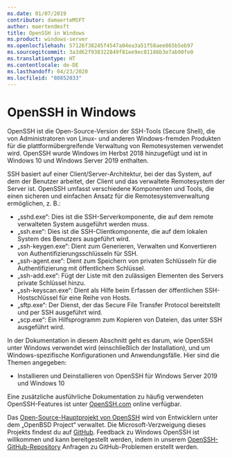```yaml
---
ms.date: 01/07/2019
contributor: damaerteMSFT
author: maertendmsft
title: OpenSSH in Windows
ms.product: windows-server
ms.openlocfilehash: 57126f38245f4547a04ea3a51f58aee865b5eb97
ms.sourcegitcommit: 3a3d62f938322849f81ee9ec01186b3e7ab90fe0
ms.translationtype: HT
ms.contentlocale: de-DE
ms.lasthandoff: 04/23/2020
ms.locfileid: "80852033"
---
```

# <a name="openssh-in-windows"></a>OpenSSH in Windows

OpenSSH ist die Open-Source-Version der SSH-Tools (Secure Shell), die von Administratoren von Linux- und anderen Windows-fremden Produkten für die plattformübergreifende Verwaltung von Remotesystemen verwendet wird. OpenSSH wurde Windows im Herbst 2018 hinzugefügt und ist in Windows 10 und Windows Server 2019 enthalten. 

SSH basiert auf einer Client/Server-Architektur, bei der das System, auf dem der Benutzer arbeitet, der Client und das verwaltete Remotesystem der Server ist. OpenSSH umfasst verschiedene Komponenten und Tools, die einen sicheren und einfachen Ansatz für die Remotesystemverwaltung ermöglichen, z. B.:

* „sshd.exe“: Dies ist die SSH-Serverkomponente, die auf dem remote verwalteten System ausgeführt werden muss. 
* „ssh.exe“: Dies ist die SSH-Clientkomponente, die auf dem lokalen System des Benutzers ausgeführt wird.
* „ssh-keygen.exe“: Dient zum Generieren, Verwalten und Konvertieren von Authentifizierungsschlüsseln für SSH. 
* „ssh-agent.exe“: Dient zum Speichern von privaten Schlüsseln für die Authentifizierung mit öffentlichem Schlüssel.
* „ssh-add.exe“: Fügt der Liste mit den zulässigen Elementen des Servers private Schlüssel hinzu.
* „ssh-keyscan.exe“: Dient als Hilfe beim Erfassen der öffentlichen SSH-Hostschlüssel für eine Reihe von Hosts.
* „sftp.exe“: Der Dienst, der das Secure File Transfer Protocol bereitstellt und per SSH ausgeführt wird.
* „scp.exe“: Ein Hilfsprogramm zum Kopieren von Dateien, das unter SSH ausgeführt wird.

In der Dokumentation in diesem Abschnitt geht es darum, wie OpenSSH unter Windows verwendet wird (einschließlich der Installation), und um Windows-spezifische Konfigurationen und Anwendungsfälle. Hier sind die Themen angegeben:
* Installieren und Deinstallieren von OpenSSH für Windows Server 2019 und Windows 10

Eine zusätzliche ausführliche Dokumentation zu häufig verwendeten OpenSSH-Features ist unter [OpenSSH.com](https://www.openssh.com/manual.html) online verfügbar. 

Das [Open-Source-Hauptprojekt von OpenSSH](https://www.openssh.com) wird von Entwicklern unter dem „OpenBSD Project“ verwaltet. Die Microsoft-Verzweigung dieses Projekts findest du auf [GitHub](https://github.com/PowerShell/openssh-portable).
Feedback zu Windows OpenSSH ist willkommen und kann bereitgestellt werden, indem in unserem [OpenSSH-GitHub-Repository](https://github.com/PowerShell/openssh-portable) Anfragen zu GitHub-Problemen erstellt werden. 
